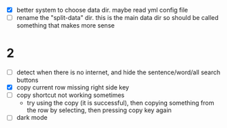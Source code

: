 - [x] better system to choose data dir.  maybe read yml config file
- [ ] rename the "split-data" dir. this is the main data dir so should be called something that makes more sense

# 2
- [ ] detect when there is no internet, and hide the sentence/word/all search buttons
- [x] copy current row missing right side key
- [ ] copy shortcut not working sometimes
    - try using the copy (it is successful), then copying something from the row by selecting, then pressing copy key again
- [ ] dark mode